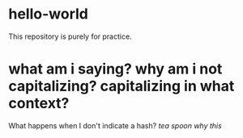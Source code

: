 # hello-world
This repository is purely for practice.
# what am i saying? why am i not capitalizing? capitalizing in what context?
What happens when I don't indicate a hash?
_tea spoon_ 
*why this*

